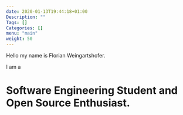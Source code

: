 ```yaml
---
date: 2020-01-13T19:44:18+01:00
Description: ""
Tags: []
Categories: []
menu: "main"
weight: 50
---
```

Hello my name is Florian Weingartshofer.

I am a 
# Software Engineering Student and Open Source Enthusiast.